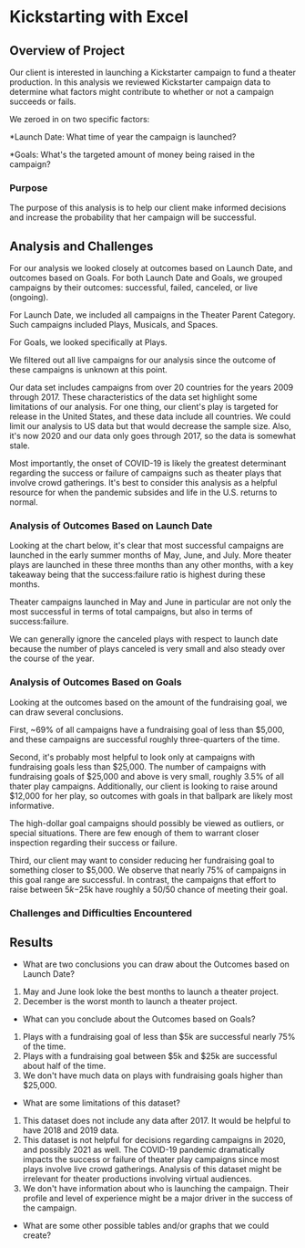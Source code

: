 # Kickstarting with Excel

## Overview of Project

Our client is interested in launching a Kickstarter campaign to fund a theater production. In this analysis we reviewed Kickstarter campaign data to determine what factors might contribute to whether or not a campaign succeeds or fails. 

We zeroed in on two specific factors:

*Launch Date: What time of year the campaign is launched?

*Goals: What's the targeted amount of money being raised in the campaign?


### Purpose

The purpose of this analysis is to help our client make informed decisions and increase the probability that her campaign will be successful.


## Analysis and Challenges

For our analysis we looked closely at outcomes based on Launch Date, and outcomes based on Goals. For both Launch Date and Goals, we grouped campaigns by their outcomes: successful, failed, canceled, or live (ongoing).

For Launch Date, we included all campaigns in the Theater Parent Category. Such campaigns included Plays, Musicals, and Spaces.

For Goals, we looked specifically at Plays.

We filtered out all live campaigns for our analysis since the outcome of these campaigns is unknown at this point.

Our data set includes campaigns from over 20 countries for the years 2009 through 2017. These characteristics of the data set highlight some limitations of our analysis. For one thing, our client's play is targeted for release in the United States, and these data include all countries. We could limit our analysis to US data but that would decrease the sample size. Also, it's now 2020 and our data only goes through 2017, so the data is somewhat stale.

Most importantly, the onset of COVID-19 is likely the greatest determinant regarding the success or failure of campaigns such as theater plays that involve crowd gatherings. It's best to consider this analysis as a helpful resource for when the pandemic subsides and life in the U.S. returns to normal.


### Analysis of Outcomes Based on Launch Date
Looking at the chart below, it's clear that most successful campaigns are launched in the early summer months of May, June, and July. More theater plays are launched in these three months than any other months, with a key takeaway being that the success:failure ratio is highest during these months.

Theater campaigns launched in May and June in particular are not only the most successful in terms of total campaigns, but also in terms of success:failure.

We can generally ignore the canceled plays with respect to launch date because the number of plays canceled is very small and also steady over the course of the year.


### Analysis of Outcomes Based on Goals

Looking at the outcomes based on the amount of the fundraising goal, we can draw several conclusions.

First, ~69% of all campaigns have a fundraising goal of less than $5,000, and these campaigns are successful roughly three-quarters of the time.

Second, it's probably most helpful to look only at campaigns with fundraising goals less than $25,000. The number of campaigns with fundraising goals of $25,000 and above is very small, roughly 3.5% of all thater play campaigns. Additionally, our client is looking to raise around $12,000 for her play, so outcomes with goals in that ballpark are likely most informative.

The high-dollar goal campaigns should possibly be viewed as outliers, or special situations. There are few enough of them to warrant closer inspection regarding their success or failure.

Third, our client may want to consider reducing her fundraising goal to something closer to $5,000. We observe that nearly 75% of campaigns in this goal range are successful. In contrast, the campaigns that effort to raise between $5k-$25k have roughly a 50/50 chance of meeting their goal.


### Challenges and Difficulties Encountered



## Results

- What are two conclusions you can draw about the Outcomes based on Launch Date?
1. May and June look loke the best months to launch a theater project.
2. December is the worst month to launch a theater project.

- What can you conclude about the Outcomes based on Goals?
1. Plays with a fundraising goal of less than $5k are successful nearly 75% of the time.
2. Plays with a fundraising goal between $5k and $25k are successful about half of the time.
3. We don't have much data on plays with fundraising goals higher than $25,000.


- What are some limitations of this dataset?
1. This dataset does not include any data after 2017. It would be helpful to have 2018 and 2019 data.
2. This dataset is not helpful for decisions regarding campaigns in 2020, and possibly 2021 as well. The COVID-19 pandemic dramatically impacts the success or failure of theater play campaigns since most plays involve live crowd gatherings. Analysis of this dataset might be irrelevant for theater productions involving virtual audiences.
3. We don't have information about who is launching the campaign. Their profile and level of experience might be a major driver in the success of the campaign.


- What are some other possible tables and/or graphs that we could create?


